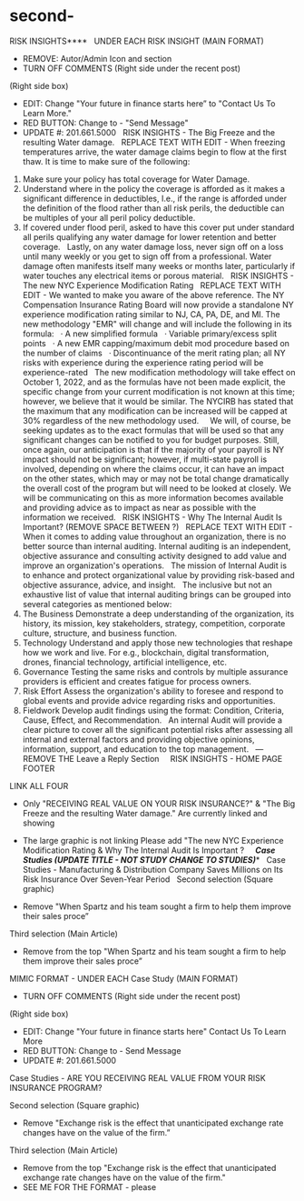 # second-

RISK INSIGHTS**** 
 
UNDER EACH RISK INSIGHT (MAIN FORMAT)

* REMOVE: Autor/Admin Icon and section 
* TURN OFF COMMENTS (Right side under the recent post)

(Right side box)
* EDIT: Change "Your future in finance starts here”  to  "Contact Us To Learn More." 
* RED BUTTON: Change to - "Send Message"
* UPDATE #:     201.661.5000
 
RISK INSIGHTS - The Big Freeze and the resulting Water damage.
 
REPLACE TEXT WITH EDIT - When freezing temperatures arrive, the water damage claims begin to flow at the first thaw.
It is time to make sure of the following:
 
1. Make sure your policy has total coverage for Water Damage.
2. Understand where in the policy the coverage is afforded as it makes a significant difference in deductibles, I.e., if the range is afforded under the definition of the flood rather than all risk perils, the deductible can be multiples of your all peril policy deductible.
3. If covered under flood peril, asked to have this cover put under standard all perils qualifying any water damage for lower retention and better coverage.
 
Lastly, on any water damage loss, never sign off on a loss until many weekly or you get to sign off from a professional. Water damage often manifests itself many weeks or months later, particularly if water touches any electrical items or porous material.
 
RISK INSIGHTS - The new NYC Experience Modification Rating
 
REPLACE TEXT WITH EDIT - We wanted to make you aware of the above reference. The NY Compensation Insurance Rating Board will now provide a standalone NY experience modification rating similar to NJ, CA, PA, DE, and MI. 
The new methodology "EMR" will change and will include the following in its formula:
 
· A new simplified formula
 
· Variable primary/excess split points
 
· A new EMR capping/maximum debit mod procedure based on the number of claims
 
· Discontinuance of the merit rating plan; all NY risks with experience during the experience rating period will be experience-rated
 
The new modification methodology will take effect on October 1, 2022, and as the formulas have not been made explicit, the specific change from your current modification is not known at this time; however, we believe that it would be similar. The NYCIRB has stated that the maximum that any modification can be increased will be capped at 30% regardless of the new methodology used.
 
 
We will, of course, be seeking updates as to the exact formulas that will be used so that any significant changes can be notified to you for budget purposes. Still, once again, our anticipation is that if the majority of your payroll is NY impact should not be significant; however, if multi-state payroll is involved, depending on where the claims occur, it can have an impact on the other states, which may or may not be total change dramatically the overall cost of the program but will need to be looked at closely. We will be communicating on this as more information becomes available and providing advice as to impact as near as possible with the information we received.
 
RISK INSIGHTS - Why The Internal Audit Is Important? (REMOVE SPACE BETWEEN ?)
 
REPLACE TEXT WITH EDIT - When it comes to adding value throughout an organization, there is no better source than internal auditing. Internal auditing is an independent, objective assurance and consulting activity designed to add value and improve an organization's operations.
 
The mission of Internal Audit is to enhance and protect organizational value by providing risk-based and objective assurance, advice, and insight.
 
The inclusive but not an exhaustive list of value that internal auditing brings can be grouped into several categories as mentioned below:
 
1. The Business
Demonstrate a deep understanding of the organization, its history, its mission, key stakeholders, strategy, competition, corporate culture, structure, and business function.
 
2. Technology
Understand and apply those new technologies that reshape how we work and live. For e.g., blockchain, digital transformation, drones, financial technology, artificial intelligence, etc.
 
3. Governance
Testing the same risks and controls by multiple assurance providers is efficient and creates fatigue for process owners.
 
4. Risk Effort
Assess the organization's ability to foresee and respond to global events and provide advice regarding risks and opportunities.
 
5. Fieldwork
Develop audit findings using the format: Condition, Criteria, Cause, Effect, and Recommendation.
 
An internal Audit will provide a clear picture to cover all the significant potential risks after assessing all internal and external factors and providing objective opinions, information, support, and education to the top management.
 
— REMOVE THE Leave a Reply Section 
 
 
RISK INSIGHTS - HOME PAGE FOOTER 

LINK ALL FOUR  
* Only "RECEIVING REAL VALUE ON YOUR RISK INSURANCE?" & "The Big Freeze and the resulting Water damage." Are currently linked and showing 
* The large graphic is not linking 
Please add "The new NYC Experience Modification Rating & Why The Internal Audit Is Important ?
 
 
***Case Studies (UPDATE TITLE - NOT STUDY CHANGE TO STUDIES)****
 
Case Studies - Manufacturing & Distribution Company Saves Millions on Its Risk Insurance Over Seven-Year Period 
 
Second selection (Square graphic)

* Remove "When Spartz and his team sought a firm to help them improve their sales proce”

Third selection (Main Article)

* Remove from the top "When Spartz and his team sought a firm to help them improve their sales proce”

MIMIC FORMAT - UNDER EACH Case Study (MAIN FORMAT)

* TURN OFF COMMENTS (Right side under the recent post)

(Right side box)
* EDIT: Change "Your future in finance starts here" Contact Us To Learn More 
* RED BUTTON: Change to - Send Message
* UPDATE #: 201.661.5000

Case Studies - ARE YOU RECEIVING REAL VALUE FROM YOUR RISK INSURANCE PROGRAM?

Second selection (Square graphic)

* Remove "Exchange risk is the effect that unanticipated exchange rate changes have on the value of the firm.”

Third selection (Main Article)

* Remove from the top "Exchange risk is the effect that unanticipated exchange rate changes have on the value of the firm."
* SEE ME FOR THE FORMAT - please 
